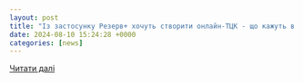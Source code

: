 ```yaml
---
layout: post
title: "Із застосунку Резерв+ хочуть створити онлайн-ТЦК - що кажуть в Міноборони - 24 Канал"
date: 2024-08-10 15:24:28 +0000
categories: [news]
---
```


[Читати далі](https://24tv.ua/iz-zastosunku-rezerv-hochut-stvoriti-onlayn-ttsk-shho-kazhut_n2615527)
